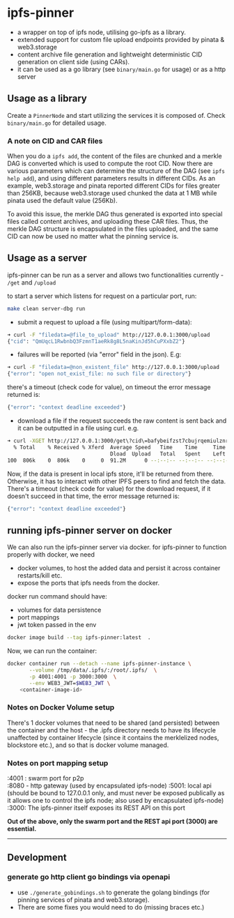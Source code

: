# ipfs-pinner
- a wrapper on top of ipfs node, utilising go-ipfs as a library.
- extended support for custom file upload endpoints provided by pinata & web3.storage
- content archive file generation and lightweight deterministic CID generation on client side (using CARs).
- it can be used as a go library (see `binary/main.go` for usage) or as a http server


## Usage as a library

Create a `PinnerNode` and start utilizing the services it is composed of. Check `binary/main.go` for detailed usage.

### A note on CID and CAR files

When you do a `ipfs add`, the content of the files are chunked and a merkle DAG is converted which is used to compute the root CID. Now there are various parameters which can determine the structure of the DAG (see `ipfs help add`), and using different parameters results in different CIDs. As an example, web3.storage and pinata reported different CIDs for files greater than 256KB, because web3.storage used chunked the data at 1 MB while pinata used the default value (256Kb).

To avoid this issue, the merkle DAG thus generated is exported into special files called content archives, and uploading these CAR files. Thus, the merkle DAG structure is encapsulated in the files uploaded, and the same CID can now be used no matter what the pinning service is.


## Usage as a server

ipfs-pinner can be run as a server and allows two functionalities currently - `/get` and `/upload`

to start a server which listens for request on a particular port, run:
```bash
make clean server-dbg run
```

- submit a request to upload a file (using multipart/form-data):
```bash
➜ curl -F "filedata=@file_to_upload" http://127.0.0.1:3000/upload
{"cid": "QmUqcL1RwbnbQ3FzmnT1aeRk8g8L5naKinJd5hCuPXxbZ2"}
```

- failures will be reported (via "error" field in the json). E.g:
```bash
➜ curl -F "filedata=@non_existent_file" http://127.0.0.1:3000/upload
{"error": "open not_exist_file: no such file or directory"}
```

there's a timeout (check code for value), on timeout the error message returned is:
```bash
{"error": "context deadline exceeded"}
```

- download a file
if the request succeeds the raw content is sent back and it can be outputted in a file using curl. e.g.
```bash
➜ curl -XGET http://127.0.0.1:3000/get\?cid\=bafybeifzst7cbujrqemiulznrkttouzshnqkrajiib5fp5te53ojs5sl5u --output file.jpeg
  % Total    % Received % Xferd  Average Speed   Time    Time     Time  Current
                                 Dload  Upload   Total   Spent    Left  Speed
100  806k    0  806k    0     0  91.2M      0 --:--:-- --:--:-- --:--:--  262M
```

Now, if the data is present in local ipfs store, it'll be returned from there. Otherwise, it has to interact with other IPFS peers to find 
and fetch the data.
There's a timeout (check code for value) for the download request, if it doesn't succeed in that time, the error message returned is:
```bash
{"error": "context deadline exceeded"}
```




## running ipfs-pinner server on docker

We can also run the ipfs-pinner server via docker.
for ipfs-pinner to function properly with docker, we need
- docker volumes, to host the added data and persist it across container restarts/kill etc.
- expose the ports that ipfs needs from the docker.

docker run command should have:
- volumes for data persistence
- port mappings
- jwt token passed in the env


```bash
docker image build --tag ipfs-pinner:latest  .
```

Now, we can run the container:

```bash
docker container run --detach --name ipfs-pinner-instance \
       --volume /tmp/data/.ipfs/:/root/.ipfs/  \
       -p 4001:4001 -p 3000:3000  \
       --env WEB3_JWT=$WEB3_JWT \
    <container-image-id>
```


### Notes on Docker Volume setup

There's 1 docker volumes that need to be shared (and persisted) between the container and the host - the .ipfs directory needs to have its lifecycle unaffected by container lifecycle (since it contains the merklelized nodes, blockstore etc.), and so that is docker volume managed.  

### Notes on port mapping setup

:4001 : swarm port for p2p  
:8080 - http gateway (used by encapsulated ipfs-node)
:5001: local api (should be bound to 127.0.0.1 only, and must never be exposed publically as it allows one to control the ipfs node; also used by encapsulated ipfs-node)  
:3000: The ipfs-pinner itself exposes its REST API on this port

<B>Out of the above, only the swarm port and the REST api port (3000) are essential.</B>  

---

## Development

### generate go http client go bindings via openapi
- use `./generate_gobindings.sh` to generate the golang bindings (for pinning services of pinata and web3.storage). 
- There are some fixes you would need to do (missing braces etc.)
